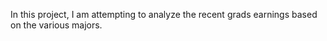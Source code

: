In this project, I am attempting to analyze the recent grads earnings based on the various majors. 
